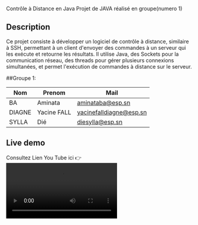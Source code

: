 Contrôle à Distance en Java
Projet de JAVA réalisé en groupe(numero 1) 

## Description
Ce projet consiste à développer un logiciel de contrôle à distance, similaire à SSH, permettant à un client d'envoyer des commandes à un serveur qui les exécute et retourne les résultats. 
Il utilise Java, des Sockets pour la communication réseau, des threads pour gérer plusieurs connexions simultanées, et permet l'exécution de commandes à distance sur le serveur.

##Groupe 1:

| Nom    | Prenom      | Mail                                                      |
| ------ | ----------- | --------------------------------------------------------- |
| BA     | Aminata     | [aminataba@esp.sn](mailto:aminataba@esp.sn)               |
| DIAGNE | Yacine FALL | [yacinefalldiagne@esp.sn](mailto:yacinefalldiagne@esp.sn) |
| SYLLA  | Dié         | [diesylla@esp.sn](mailto:diesylla@esp.sn)                 |

## Live demo

Consultez Lien You Tube ici 👉️     ![CoverFile](screenshots/sgbd.wmv) 
